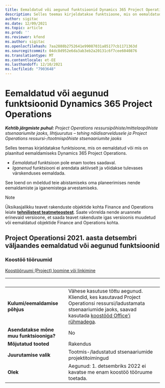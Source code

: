 ```yaml
---
title: Eemaldatud või aegunud funktsioonid Dynamics 365 Project Operations
description: Selles teemas kirjeldatakse funktsioone, mis on eemaldatud või mis on plaanitud eemaldamiseks Dynamics 365 Project Operations.
author: sigitac
ms.date: 12/09/2021
ms.topic: article
ms.prod: ''
ms.reviewer: kfend
ms.author: sigitac
ms.openlocfilehash: 7aa2888b2752641e99087031a85177cb1171363d
ms.sourcegitcommit: 04dc8d952e6da3ab3eb2a20131c6f7cee6040876
ms.translationtype: MT
ms.contentlocale: et-EE
ms.lasthandoff: 12/10/2021
ms.locfileid: "7903648"
---
```

# <a name="removed-or-deprecated-features-in-dynamics-365-project-operations"></a>Eemaldatud või aegunud funktsioonid Dynamics 365 Project Operations

_**Kehtib järgmiste puhul:** Project Operations ressursipõhiste/mittelaopõhiste stsenaariumite jaoks, lihtjuurutus – tehing näidisarveldusele ja Project Operations ressursi-/tootmispõhiste stsenaariumite jaoks_

Selles teemas kirjeldatakse funktsioone, mis on eemaldatud või mis on plaanitud eemaldamiseks Dynamics 365 Project Operations.

- *Eemaldatud* funktsioon pole enam tootes saadaval.
- *Iganenud* funktsiooni ei arendata aktiivselt ja võidakse tulevases värskenduses eemaldada.

See loend on mõeldud teie abistamiseks oma planeerimises nende eemaldamiste ja iganemistega arvestamiseks.

> [!NOTE]
> Üksikasjalikku teavet rakenduste objektide kohta Finance and Operations leiate [**tehnilistest teatmeteostest**](/dynamics/s-e/global/axtechrefrep_61). Saate võrrelda nende aruannete erinevaid versioone, et saada teavet rakenduste igas versioonis muudetud või eemaldatud objektide Finance and Operations kohta.

## <a name="features-removed-or-deprecated-in-the-project-operations-december-2021-release"></a>Project Operationsi 2021. aasta detsembri väljaandes eemaldatud või aegunud funktsioonid

### <a name="collaboration-workspaces"></a>Koostöö tööruumid

[Koostööruumi (Project) loomine või linkimine](/dynamicsax-2012/appuser-itpro/create-or-link-to-a-collaboration-workspace-project)

| &nbsp; | &nbsp; |
|--------|--------|
| **Kulumi/eemaldamise põhjus** | Vähese kasutuse tõttu aegunud. Kliendid, kes kasutavad Project Operationsi ressursi/ladustamata stsenaariumide jaoks, saavad kasutada [koostööd Office'i rühmadega](../project-management/collaboration-groups.md). |
| **Asendatakse mõne muu funktsiooniga?** | No |
| **Mõjutatud tooted** | Rakendus  |
| **Juurutamise valik** | Tootmis-/ladustatud stsenaariumide projektitoimingud |
| **Olek** | Aegunud: 1. detsembriks 2022 ei kavatse me enam koostöö tööruume toetada. |
